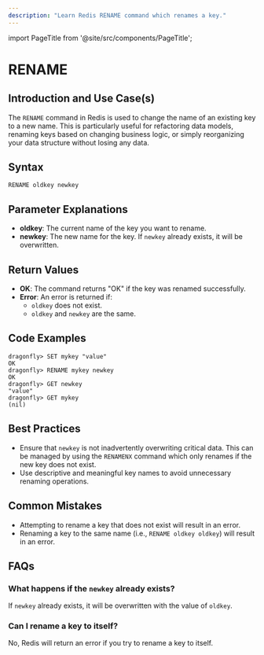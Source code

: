 ```yaml
---
description: "Learn Redis RENAME command which renames a key."
---
```


import PageTitle from '@site/src/components/PageTitle';

# RENAME

<PageTitle title="Redis RENAME Explained (Better Than Official Docs)" />

## Introduction and Use Case(s)

The `RENAME` command in Redis is used to change the name of an existing key to a new name. This is particularly useful for refactoring data models, renaming keys based on changing business logic, or simply reorganizing your data structure without losing any data.

## Syntax

```cli
RENAME oldkey newkey
```

## Parameter Explanations

- **oldkey**: The current name of the key you want to rename.
- **newkey**: The new name for the key. If `newkey` already exists, it will be overwritten.

## Return Values

- **OK**: The command returns "OK" if the key was renamed successfully.
- **Error**: An error is returned if:
  - `oldkey` does not exist.
  - `oldkey` and `newkey` are the same.

## Code Examples

```cli
dragonfly> SET mykey "value"
OK
dragonfly> RENAME mykey newkey
OK
dragonfly> GET newkey
"value"
dragonfly> GET mykey
(nil)
```

## Best Practices

- Ensure that `newkey` is not inadvertently overwriting critical data. This can be managed by using the `RENAMENX` command which only renames if the new key does not exist.
- Use descriptive and meaningful key names to avoid unnecessary renaming operations.

## Common Mistakes

- Attempting to rename a key that does not exist will result in an error.
- Renaming a key to the same name (i.e., `RENAME oldkey oldkey`) will result in an error.

## FAQs

### What happens if the `newkey` already exists?

If `newkey` already exists, it will be overwritten with the value of `oldkey`.

### Can I rename a key to itself?

No, Redis will return an error if you try to rename a key to itself.

